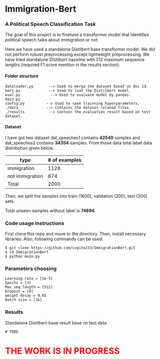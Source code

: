 # Immigration-Bert

### A Political Speech Classification Task

The goal of this project is to finetune a transformer model that identifies political speech talks about immigration or not. 

Here we have used a standalone Distilbert base transformer model. We did not perform robust preprocessing except lightweight preprocessing. We have tried standalone Distilbert baseline with 512 maximum sequence lengths (required F1 score mention in the results section). 

#### Folder structure ####

~~~
dataloader.py       --> Used to merge the dataset based on doc id.
bert.py             --> Used to load the Distilbert model.
eval.py              --> Used to evaluate model by pandas.
main.py     
config.py          --> Used to save trainning hyperparameters.
./data             --> Contains the dataset related files.
./results           --> Contain the evaluation result based on test dataset.
~~~

#### Dataset ####

I have got two dataset dat_speeches1 contains **42540** samples and dat_speeches2 contains **34354** samples. From those data total label data distribution given below.

| type            | # of examples |
| --------------- | ------------- |
| immigration     | 1126          |
| not immigration | 874           |
| Total           | 2000          |

Then, we split the samples into train (1600), validation (200), test (200) sets.

Total unseen samples without label is **74894**.

### Code usage instructions ###

First clone this repo and move to the directory. Then, install necessary libraries. Also, following commands can be used: 

~~~
$ git clone https://github.com/cogito233/ImmigrationBert.git
$ cd ImmigrationBert
$ python main.py
~~~

### Parameters choosing ####

```
Learning-rate = [5e-5]
Epochs = [3]
Max seq length = [512]
Dropout = [0]
weight decay = 0.01
Batch size = [16]
```

### Results ###

Standalone Distilbert-base result base on test data.

```
# TODO
```

# <span style="color: red"> THE WORK IS IN PROGRESS </span>


